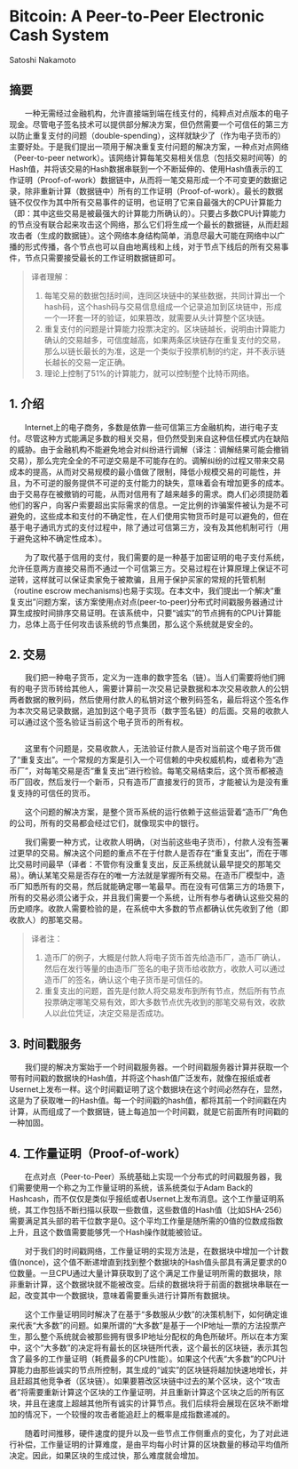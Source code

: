 # Bitcoin: A Peer-to-Peer Electronic Cash System

Satoshi Nakamoto

## 摘要
&emsp;&emsp;一种无需经过金融机构，允许直接端到端在线支付的，纯粹点对点版本的电子现金。尽管电子签名技术可以提供部分解决方案，但仍然需要一个可信任的第三方以防止重复支付的问题（double-spending），这样就缺少了（作为电子货币的）主要好处。于是我们提出一项用于解决重复支付问题的解决方案，一种点对点网络（Peer-to-peer network）。该网络计算每笔交易相关信息（包括交易时间等）的Hash值，并将该交易的Hash数据串联到一个不断延伸的、使用Hash值表示的工作证明（Proof-of-work）数据链中，从而将一笔交易形成一个不可变更的数据记录，除非重新计算（数据链中）所有的工作证明（Proof-of-work）。最长的数据链不仅仅作为其中所有交易事件的证明，也证明了它来自最强大的CPU计算能力（即：其中这些交易是被最强大的计算能力所确认的）。只要占多数CPU计算能力的节点没有联合起来攻击这个网络，那么它们将生成一个最长的数据链，从而赶超攻击者（生成的数据链）。这个网络本身结构简单，消息尽最大可能在网络中以广播的形式传播，各个节点也可以自由地离线和上线，对于节点下线后的所有交易事件，节点只需要接受最长的工作证明数据链即可。

> 译者理解：
> 1. 每笔交易的数据包括时间，连同区块链中的某些数据，共同计算出一个hash码，这个hash码与交易信息组成一个记录追加到区块链中，形成一个一环套一环的验证，如果篡改，就需要从头计算整个区块链。
> 2. 重复支付的问题是计算能力投票决定的。区块链越长，说明由计算能力确认的交易越多，可信度越高，如果两条区块链存在重复支付的交易，那么以链长最长的为准，这是一个类似于投票机制的约定，并不表示链长越长的交易一定正确。
> 3. 理论上控制了51%的计算能力，就可以控制整个比特币网络。

## 1. 介绍
&emsp;&emsp;Internet上的电子商务，多数是依靠一些可信第三方金融机构，进行电子支付。尽管这种方式能满足多数的相关交易，但仍然受到来自这种信任模式内在缺陷的威胁。由于金融机构不能避免地会对纠纷进行调解（译注：调解结果可能会撤销交易），那么完完全全的不可逆交易是不可能存在的。调解纠纷的过程又带来交易成本的提高，从而对交易规模的最小值做了限制，降低小规模交易的可能性，并且，为不可逆的服务提供不可逆的支付能力的缺失，意味着会有增加更多的成本。由于交易存在被撤销的可能，从而对信用有了越来越多的需求。商人们必须提防着他们的客户，向客户索要超出实际需求的信息。一定比例的诈骗案件被认为是不可避免的，这些成本和支付的不确定性，在人们使用实物货币时是可以避免的，但在基于电子通讯方式的支付过程中，除了通过可信第三方，没有及其他机制可行（用于避免这种不确定性成本）。

&emsp;&emsp;为了取代基于信用的支付，我们需要的是一种基于加密证明的电子支付系统，允许任意两方直接交易而不通过一个可信第三方。交易过程在计算原理上保证不可逆转，这样就可以保证卖家免于被欺骗，且用于保护买家的常规的托管机制（routine escrow mechanisms)也易于实现。在本文中，我们提出一个解决“重复支出”问题方案，该方案使用点对点(peer-to-peer)分布式时间戳服务器通过计算生成按时间排序交易证明。在该系统中，只要“诚实”的节点拥有的CPU计算能力，总体上高于任何攻击该系统的节点集团，那么这个系统就是安全的。

## 2. 交易
&emsp;&emsp;我们把一种电子货币，定义为一连串的数字签名（链）。当人们需要将他们拥有的电子货币转给其他人，需要计算前一次交易记录数据和本次交易收款人的公钥两者数据的散列码，然后使用付款人的私钥对这个散列码签名，最后将这个签名作为本次交易记录数据，追加到这个电子货币（数字签名链）的后面。交易的收款人可以通过这个签名验证当前这个电子货币的所有权。

<image>

&emsp;&emsp;这里有个问题是，交易收款人，无法验证付款人是否对当前这个电子货币做了“重复支出”。一个常规的方案是引入一个可信赖的中央权威机构，或者称为“造币厂”，对每笔交易是否“重复支出”进行检验。每笔交易结束后，这个货币都被造币厂回收，然后发行一个新币，只有造币厂直接发行的货币，才能被认为是没有重复支持的可信任的货币。

&emsp;&emsp;这个问题的解决方案，是整个货币系统的运行依赖于这些运营着“造币厂”角色的公司，所有的交易都会经过它们，就像现实中的银行。

&emsp;&emsp;我们需要一种方式，让收款人明确，（对当前这些电子货币），付款人没有签署过更早的交易。解决这个问题的重点不在于付款人是否存在“重复支出”，而在于哪比交易时间最早（译者：不管你有没重复支出，反正系统就认最早提交的那笔交易）。确认某笔交易是否存在的唯一方法就是掌握所有交易。在造币厂模型中，造币厂知悉所有的交易，然后就能确定哪一笔最早。而在没有可信第三方的场景下，所有的交易必须公诸于众，并且我们需要一个系统，让所有参与者确认这些交易的历史顺序。收款人需要检验的是，在系统中大多数的节点都确认优先收到了他（即收款人）的那笔交易。

> 译者注：
> 1. 造币厂的例子，大概是付款人将电子货币首先给造币厂，造币厂确认，然后在发行等量的由造币厂签名的电子货币给收款方，收款人可以通过造币厂的签名，确认这个电子货币是可信任的。
> 2. 重复支出的问题，首先是付款人将交易发布到所有节点，然后所有节点投票确定哪笔交易有效，即大多数节点优先收到的那笔交易有效，收款人以此位凭证，决定交易是否成功。

## 3. 时间戳服务
&emsp;&emsp;我们提的解决方案始于一个时间戳服务器。一个时间戳服务器计算并获取一个带有时间戳的数据块的Hash值，并将这个hash值广泛发布，就像在报纸或者Usernet上发布一样。这个时间戳证明了这个数据块在这个时间必然存在，显然，这是为了获取唯一的Hash值。每一个时间戳的hash值，都将其前一个时间戳在内计算，从而组成了一个数据链，链上每追加一个时间戳，就是它前面所有时间戳的一种加固。

## 4. 工作量证明（Proof-of-work）
&emsp;&emsp;在点对点（Peer-to-Peer）系统基础上实现一个分布式的时间戳服务器，我们需要使用一个称之为工作量证明的系统，该系统类似于Adam Back的Hashcash，而不仅仅是类似乎报纸或者Usernet上发布消息。这个工作量证明系统，其工作包括不断扫描以获取一些数值，这些数值的Hash值（比如SHA-256）需要满足其头部的若干位数字是0。这个平均工作量是随所需的0值的位数成指数上升，且这个数值需要能够凭一个Hash操作就能被验证。

&emsp;&emsp;对于我们的时间戳网络，工作量证明的实现方法是，在数据块中增加一个计数值(nonce)，这个值不断递增直到找到整个数据块的Hash值头部具有满足要求的0位数量。一旦CPU通过大量计算获取到了这个满足工作量证明所需的数据块，除非重新计算，这个数据块就不能被改变。后续的数据块将于前面的数据块串联在一起，改变其中一个数据块，意味着需要重头进行计算所有数据块。

&emsp;&emsp;这个工作量证明同时解决了在基于“多数服从少数”的决策机制下，如何确定谁来代表“大多数”的问题。如果所谓的“大多数”是基于一个IP地址一票的方法投票产生，那么整个系统就会被那些拥有很多IP地址分配权的角色所破坏。所以在本方案中，这个“大多数”的决定将有最长的区块链所代表，这个最长的区块链，表示其包含了最多的工作量证明（耗费最多的CPU性能）。如果这个代表“大多数”的CPU计算能力由那些诚实的节点所控制，其生成的“诚实”的区块链将越加快速地增长，并且赶超其他竞争者（区块链）。如果要篡改区块链中过去的某个区块，这个“攻击者”将需要重新计算这个区块的工作量证明，并且重新计算这个区块之后的所有区块，并且在速度上超越其他所有诚实的计算节点。我们后续将会展现在区块不断增加的情况下，一个较慢的攻击者能追赶上的概率是成指数递减的。

&emsp;&emsp;随着时间推移，硬件速度的提升以及一些节点工作侧重点的变化，为了对此进行补偿，工作量证明的计算难度，是由平均每小时计算的区块数量的移动平均值所决定。因此，如果区块的生成过快，那么难度就会增加。
